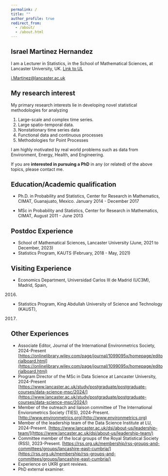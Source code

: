 ```yaml
---
permalink: /
title: ""
author_profile: true
redirect_from: 
  - /about/
  - /about.html
---
```

## Israel Martinez Hernandez 
I am a Lecturer in Statistics, in the School of Mathematical Sciences, 
at Lancaster University, UK. [Link to UL](https://www.lancaster.ac.uk/maths/people/israel-martinez-hernandez)

i.Martinez@lancaster.ac.uk

## My research interest
My primary research interests lie in developing novel statistical methodologies 
for analyzing 

1. Large-scale and complex time series.
1. Large spatio-temporal data. 
1. Nonstationary time series data
1. Functional data and continuous processes
1. Methodologies for Point Processes

I am highly motivated by real world problems such as data from Environment, 
Energy, Health, and Engineering.

If you are **interested in pursuing a PhD** in any (or related) of the above 
topics, please contact me.

## Education/Academic qualification

- Ph.D. in Probability and Statistics, Center for Research in Mathematics, CIMAT, 
Guanajuato, Mexico. January 2014 - December 2017

- MSc in Probability and Statistics, Center for Research in Mathematics, CIMAT,
August 2011 - June 2013

## Postdoc Experience

- School of Mathematical Sciences, Lancaster University (June, 2021 to December, 2023)
- Statistics Program, KAUTS (February, 2018 - May, 2021)

## Visiting Experience
- Economics Department, Universidad Carlos III de Madrid (UC3M), Madrid, Spain, 
2016.
- Statistics Program, King Abdullah University of Science and Technology (KAUST),
2017.

## Other Experiences

- Associate Editor, Journal of the International Environmetrics Society, 2024-Present
[https://onlinelibrary.wiley.com/page/journal/1099095x/homepage/editorialboard.html](https://onlinelibrary.wiley.com/page/journal/1099095x/homepage/editorialboard.html)
- Program Director of the MSc in Data Science at Lancaster University,
2024-Present 
[https://www.lancaster.ac.uk/study/postgraduate/postgraduate-courses/data-science-msc/2024/](https://www.lancaster.ac.uk/study/postgraduate/postgraduate-courses/data-science-msc/2024/)
- Member of the outreach and liaison committee of The International
Enviorometrics Society (TIES), 2024-Present.
[http://www.environmetrics.org](http://www.environmetrics.org)
- Member of the leadership team of the Data Science Institute at LU, 2024-Present.
[https://www.lancaster.ac.uk/dsi/about-us/leadership-team/](https://www.lancaster.ac.uk/dsi/about-us/leadership-team/)
- Committee member of the local groups of the Royal Statistical Society (RSS),
2023-Present.
[https://rss.org.uk/membership/rss-groups-and-committees/groups/lancashire-east-cumbria/](https://rss.org.uk/membership/rss-groups-and-committees/groups/lancashire-east-cumbria/)
- Experience on UKRI grant reviews.
- PhD external examiner.


